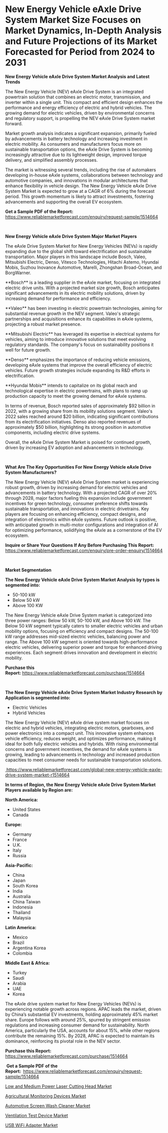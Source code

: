 <p><h1>New Energy Vehicle eAxle Drive System Market Size Focuses on Market Dynamics, In-Depth Analysis and Future Projections of its Market Forecasted for Period from 2024 to 2031</h1></p><p><strong>New Energy Vehicle eAxle Drive System Market Analysis and Latest Trends</strong></p>
<p><p>The New Energy Vehicle (NEV) eAxle Drive System is an integrated powertrain solution that combines an electric motor, transmission, and inverter within a single unit. This compact and efficient design enhances the performance and energy efficiency of electric and hybrid vehicles. The growing demand for electric vehicles, driven by environmental concerns and regulatory support, is propelling the NEV eAxle Drive System market forward.</p><p>Market growth analysis indicates a significant expansion, primarily fueled by advancements in battery technology and increasing investment in electric mobility. As consumers and manufacturers focus more on sustainable transportation options, the eAxle Drive System is becoming increasingly attractive due to its lightweight design, improved torque delivery, and simplified assembly processes.</p><p>The market is witnessing several trends, including the rise of automakers developing in-house eAxle systems, collaborations between technology and automotive companies, and innovations in modular architectures that enhance flexibility in vehicle design. The New Energy Vehicle eAxle Drive System Market is expected to grow at a CAGR of 6% during the forecast period. This growth momentum is likely to attract investments, fostering advancements and supporting the overall EV ecosystem.</p></p>
<p><strong>Get a Sample PDF of the Report:&nbsp;</strong> <a href="https://www.reliablemarketforecast.com/enquiry/request-sample/1514664?utm_campaign=1567&utm_medium=2&utm_source=Github&utm_content=ia&utm_term=27102024&utm_id=new-energy-vehicle-eaxle-drive-system">https://www.reliablemarketforecast.com/enquiry/request-sample/1514664</a></p>
<p>&nbsp;</p>
<p><strong>New Energy Vehicle eAxle Drive System Major Market Players</strong></p>
<p><p>The eAxle Drive System Market for New Energy Vehicles (NEVs) is rapidly expanding due to the global shift toward electrification and sustainable transportation. Major players in this landscape include Bosch, Valeo, Mitsubishi Electric, Denso, Vitesco Technologies, Hitachi Astemo, Hyundai Mobis, Suzhou Inovance Automotive, Marelli, Zhongshan Broad-Ocean, and BorgWarner.</p><p>**Bosch** is a leading supplier in the eAxle market, focusing on integrated electric drive units. With a projected market size growth, Bosch anticipates significant advancements in its electric mobility solutions, driven by increasing demand for performance and efficiency.</p><p>**Valeo** has been investing in electric powertrain technologies, aiming for substantial revenue growth in the NEV segment. Valeo's strategic partnerships and acquisitions enhance its capabilities in eAxle systems, projecting a robust market presence.</p><p>**Mitsubishi Electric** has leveraged its expertise in electrical systems for vehicles, aiming to introduce innovative solutions that meet evolving regulatory standards. The company's focus on sustainability positions it well for future growth.</p><p>**Denso** emphasizes the importance of reducing vehicle emissions, developing eAxle systems that improve the overall efficiency of electric vehicles. Future growth strategies include expanding its R&D efforts in electrification.</p><p>**Hyundai Mobis** intends to capitalize on its global reach and technological expertise in electric powertrains, with plans to ramp up production capacity to meet the growing demand for eAxle systems.</p><p>In terms of revenue, Bosch reported sales of approximately $92 billion in 2022, with a growing share from its mobility solutions segment. Valeo's 2022 sales reached around $20 billion, indicating significant contributions from its electrification initiatives. Denso also reported revenues of approximately $50 billion, highlighting its strong position in automotive components, including electric drive systems.</p><p>Overall, the eAxle Drive System Market is poised for continued growth, driven by increasing EV adoption and advancements in technology.</p></p>
<p>&nbsp;</p>
<p><strong>What Are The Key Opportunities For New Energy Vehicle eAxle Drive System Manufacturers?</strong></p>
<p><p>The New Energy Vehicle (NEV) eAxle Drive System market is experiencing robust growth, driven by increasing demand for electric vehicles and advancements in battery technology. With a projected CAGR of over 20% through 2028, major factors fueling this expansion include government incentives for green technology, consumer preference shifts towards sustainable transportation, and innovations in electric drivetrains. Key players are focusing on enhancing efficiency, compact designs, and integration of electronics within eAxle systems. Future outlook is positive, with anticipated growth in multi-motor configurations and integration of AI for optimizing performance, solidifying the eAxle as a cornerstone of the EV ecosystem.</p></p>
<p><strong>Inquire or Share Your Questions If Any Before Purchasing This Report:</strong> <a href="https://www.reliablemarketforecast.com/enquiry/pre-order-enquiry/1514664?utm_campaign=1567&utm_medium=2&utm_source=Github&utm_content=ia&utm_term=27102024&utm_id=new-energy-vehicle-eaxle-drive-system">https://www.reliablemarketforecast.com/enquiry/pre-order-enquiry/1514664</a></p>
<p>&nbsp;</p>
<p><strong>Market Segmentation</strong></p>
<p><strong>The New Energy Vehicle eAxle Drive System Market Analysis by types is segmented into:</strong></p>
<p><ul><li>50-100 kW</li><li>Below 50 kW</li><li>Above 100 KW</li></ul></p>
<p><p>The New Energy Vehicle eAxle Drive System market is categorized into three power ranges: Below 50 kW, 50-100 kW, and Above 100 kW. The Below 50 kW segment typically caters to smaller electric vehicles and urban mobility options, focusing on efficiency and compact designs. The 50-100 kW range addresses mid-sized electric vehicles, balancing power and range. The Above 100 kW segment is oriented towards high-performance electric vehicles, delivering superior power and torque for enhanced driving experiences. Each segment drives innovation and development in electric mobility.</p></p>
<p><strong>Purchase this Report:&nbsp;</strong><a href="https://www.reliablemarketforecast.com/purchase/1514664?utm_campaign=1567&utm_medium=2&utm_source=Github&utm_content=ia&utm_term=27102024&utm_id=new-energy-vehicle-eaxle-drive-system">https://www.reliablemarketforecast.com/purchase/1514664</a></p>
<p>&nbsp;</p>
<p><strong>The New Energy Vehicle eAxle Drive System Market Industry Research by Application is segmented into:</strong></p>
<p><ul><li>Electric Vehicles</li><li>Hybrid Vehicles</li></ul></p>
<p><p>The New Energy Vehicle (NEV) eAxle drive system market focuses on electric and hybrid vehicles, integrating electric motors, gearboxes, and power electronics into a compact unit. This innovative system enhances vehicle efficiency, reduces weight, and optimizes performance, making it ideal for both fully electric vehicles and hybrids. With rising environmental concerns and government incentives, the demand for eAxle systems is growing, leading to advancements in technology and increased production capacities to meet consumer needs for sustainable transportation solutions.</p></p>
<p><a href="https://www.reliablemarketforecast.com/global-new-energy-vehicle-eaxle-drive-system-market-r1514664?utm_campaign=1567&utm_medium=2&utm_source=Github&utm_content=ia&utm_term=27102024&utm_id=new-energy-vehicle-eaxle-drive-system">&nbsp;https://www.reliablemarketforecast.com/global-new-energy-vehicle-eaxle-drive-system-market-r1514664</a></p>
<p><strong>In terms of Region, the New Energy Vehicle eAxle Drive System Market Players available by Region are:</strong></p>
<p>
    <p> <strong> North America: </strong>
        <ul>
            <li>United States</li>
            <li>Canada</li>
        </ul>
        </p> 
    <p> <strong> Europe: </strong>
        <ul>
            <li>Germany</li>
            <li>France</li>
            <li>U.K.</li>
            <li>Italy</li>
            <li>Russia</li>
        </ul>
        </p> 
    <p> <strong> Asia-Pacific: </strong>
        <ul>
            <li>China</li>
            <li>Japan</li>
            <li>South Korea</li>
            <li>India</li>
            <li>Australia</li>
            <li>China Taiwan</li>
            <li>Indonesia</li>
            <li>Thailand</li>
            <li>Malaysia</li>
        </ul>
        </p> 
    <p> <strong> Latin America: </strong>
        <ul>
            <li>Mexico</li>
            <li>Brazil</li>
            <li>Argentina Korea</li>
            <li>Colombia</li>
        </ul>
        </p> 
    <p> <strong> Middle East & Africa: </strong>
        <ul>
            <li>Turkey</li>
            <li>Saudi</li>
            <li>Arabia</li>
            <li>UAE</li>
            <li>Korea</li>
        </ul>
    </p>
    </p>
<p><p>The eAxle drive system market for New Energy Vehicles (NEVs) is experiencing notable growth across regions. APAC leads the market, driven by China’s substantial EV investments, holding approximately 45% market share. Europe follows with around 25%, spurred by stringent emission regulations and increasing consumer demand for sustainability. North America, particularly the USA, accounts for about 15%, while other regions contribute the remaining 15%. By 2028, APAC is expected to maintain its dominance, reinforcing its pivotal role in the NEV sector.</p></p>
<p><strong>Purchase this Report: </strong><a href="https://www.reliablemarketforecast.com/purchase/1514664?utm_campaign=1567&utm_medium=2&utm_source=Github&utm_content=ia&utm_term=27102024&utm_id=new-energy-vehicle-eaxle-drive-system">https://www.reliablemarketforecast.com/purchase/1514664</a></p>
<p>&nbsp;<strong>Get a Sample PDF of the Report:&nbsp;&nbsp;</strong><a href="https://www.reliablemarketforecast.com/enquiry/request-sample/1514664?utm_campaign=1567&utm_medium=2&utm_source=Github&utm_content=ia&utm_term=27102024&utm_id=new-energy-vehicle-eaxle-drive-system">https://www.reliablemarketforecast.com/enquiry/request-sample/1514664</a></p>
<p><strong></strong></p>
<p><p><a href="https://github.com/NargisHussain75/Market-Research-Report-List-1/blob/main/low-and-medium-power-laser-cutting-head-market.md?utm_campaign=1567&utm_medium=2&utm_source=Github&utm_content=ia&utm_term=27102024&utm_id=new-energy-vehicle-eaxle-drive-system">Low and Medium Power Laser Cutting Head Market</a></p><p><a href="https://www.linkedin.com/pulse/investing-agricultural-monitoring-devices-market-trends-leading-a1owc?utm_campaign=1567&utm_medium=2&utm_source=Github&utm_content=ia&utm_term=27102024&utm_id=new-energy-vehicle-eaxle-drive-system">Agricultural Monitoring Devices Market</a></p><p><a href="https://www.linkedin.com/pulse/automotive-screen-wash-cleaner-market-global-regional-analysis-wfpyc?utm_campaign=1567&utm_medium=2&utm_source=Github&utm_content=ia&utm_term=27102024&utm_id=new-energy-vehicle-eaxle-drive-system">Automotive Screen Wash Cleaner Market</a></p><p><a href="https://www.linkedin.com/pulse/ventilation-test-device-market-segmentation-applications-types-hz7gc?utm_campaign=1567&utm_medium=2&utm_source=Github&utm_content=ia&utm_term=27102024&utm_id=new-energy-vehicle-eaxle-drive-system">Ventilation Test Device Market</a></p><p><a href="https://www.linkedin.com/pulse/global-usb-wifi-adapter-market-sector2024-2031-metrics-strategic-jpjje?utm_campaign=1567&utm_medium=2&utm_source=Github&utm_content=ia&utm_term=27102024&utm_id=new-energy-vehicle-eaxle-drive-system">USB WiFi Adapter Market</a></p></p>